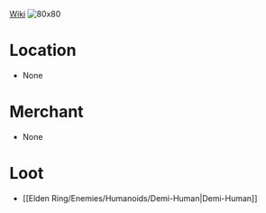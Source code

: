 [Wiki](https://eldenring.wiki.fextralife.com/Great+Knife)
![80x80](rsx_img_weapon_daggers_great_knife.png)

# Location
- None

# Merchant
- None

# Loot
- [[Elden Ring/Enemies/Humanoids/Demi-Human|Demi-Human]]